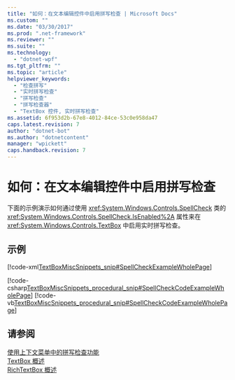```yaml
---
title: "如何：在文本编辑控件中启用拼写检查 | Microsoft Docs"
ms.custom: ""
ms.date: "03/30/2017"
ms.prod: ".net-framework"
ms.reviewer: ""
ms.suite: ""
ms.technology: 
  - "dotnet-wpf"
ms.tgt_pltfrm: ""
ms.topic: "article"
helpviewer_keywords: 
  - "检查拼写"
  - "实时拼写检查"
  - "拼写检查"
  - "拼写检查器"
  - "TextBox 控件, 实时拼写检查"
ms.assetid: 6f953d2b-67e8-4012-84ce-53c0e958da47
caps.latest.revision: 7
author: "dotnet-bot"
ms.author: "dotnetcontent"
manager: "wpickett"
caps.handback.revision: 7
---
```

# 如何：在文本编辑控件中启用拼写检查
下面的示例演示如何通过使用 <xref:System.Windows.Controls.SpellCheck> 类的 <xref:System.Windows.Controls.SpellCheck.IsEnabled%2A> 属性来在 <xref:System.Windows.Controls.TextBox> 中启用实时拼写检查。  
  
## 示例  
 [!code-xml[TextBoxMiscSnippets_snip#SpellCheckExampleWholePage](../../../../samples/snippets/csharp/VS_Snippets_Wpf/TextBoxMiscSnippets_snip/csharp/spellcheckexample.xaml#spellcheckexamplewholepage)]  
  
 [!code-csharp[TextBoxMiscSnippets_procedural_snip#SpellCheckCodeExampleWholePage](../../../../samples/snippets/csharp/VS_Snippets_Wpf/TextBoxMiscSnippets_procedural_snip/CSharp/SpellCheckExample.cs#spellcheckcodeexamplewholepage)]
 [!code-vb[TextBoxMiscSnippets_procedural_snip#SpellCheckCodeExampleWholePage](../../../../samples/snippets/visualbasic/VS_Snippets_Wpf/TextBoxMiscSnippets_procedural_snip/visualbasic/spellcheckexample.vb#spellcheckcodeexamplewholepage)]  
  
## 请参阅  
 [使用上下文菜单中的拼写检查功能](../../../../docs/framework/wpf/controls/how-to-use-spell-checking-with-a-context-menu.md)   
 [TextBox 概述](../../../../docs/framework/wpf/controls/textbox-overview.md)   
 [RichTextBox 概述](../../../../docs/framework/wpf/controls/richtextbox-overview.md)